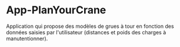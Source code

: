 # App-PlanYourCrane
Application qui propose des modèles de grues à tour en fonction des données saisies par l'utilisateur (distances et poids des charges à manutentionner).
